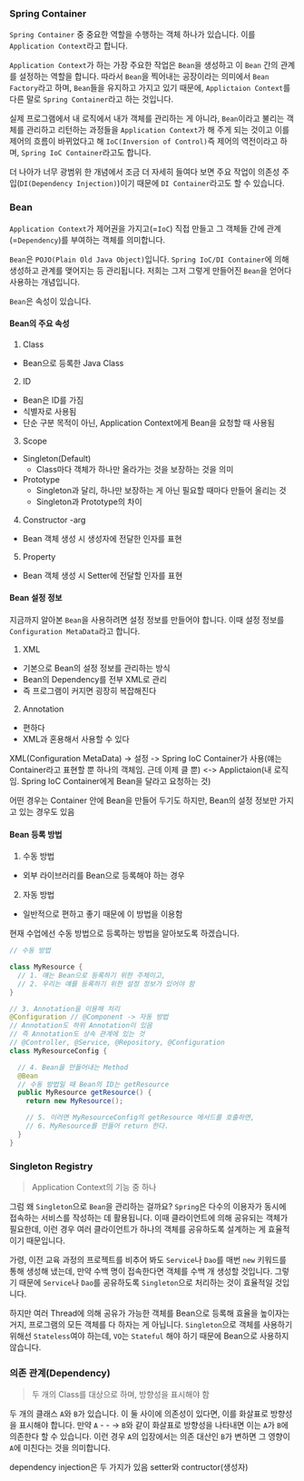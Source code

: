 ### Spring Container
<code>Spring Container</code> 중 중요한 역할을 수행하는 객체 하나가 있습니다. 이를 <code>Application Context</code>라고 합니다.

<code>Application Context</code>가 하는 가장 주요한 작업은 <code>Bean</code>을 생성하고 이 <code>Bean</code> 간의 관계를 설정하는 역할을 합니다. 따라서 <code>Bean</code>을 찍어내는 공장이라는 의미에서 <code>Bean Factory</code>라고 하며, <code>Bean</code>들을 유지하고 가지고 있기 때문에, <code>Applictaion Context</code>를 다른 말로 <code>Spring Container</code>라고 하는 것입니다.

실제 프로그램에서 내 로직에서 내가 객체를 관리하는 게 아니라, <code>Bean</code>이라고 불리는 객체를 관리하고 리턴하는 과정들을 <code>Application Context</code>가 해 주게 되는 것이고 이를 제어의 흐름이 바뀌었다고 해 <code>IoC(Inversion of Control)</code>즉 제어의 역전이라고 하며, <code>Spring IoC Container</code>라고도 합니다.

더 나아가 너무 광범위 한 개념에서 조금 더 자세히 들여다 보면 주요 작업이 의존성 주입(<code>DI(Dependency Injection)</code>)이기 때문에 <code>DI Container</code>라고도 할 수 있습니다.

### Bean
<code>Application Context</code>가 제어권을 가지고(=<code>IoC</code>) 직접 만들고 그 객체들 간에 관계(=<code>Dependency</code>)를 부여하는 객체를 의미합니다.

<code>Bean</code>은 <code>POJO(Plain Old Java Object)</code>입니다. <code>Spring IoC/DI Container</code>에 의해 생성하고 관계를 맺어지는 등 관리됩니다. 저희는 그저 그렇게 만들어진 <code>Bean</code>을 얻어다 사용하는 개념입니다.

<code>Bean</code>은 속성이 있습니다.

#### Bean의 주요 속성

1. Class
  - Bean으로 등록한 Java Class
2. ID
  - Bean은 ID를 가짐
  - 식별자로 사용됨
  - 단순 구분 목적이 아닌, Application Context에게 Bean을 요청할 때 사용됨
3. Scope
  - Singleton(Default)
    - Class마다 객체가 하나만 올라가는 것을 보장하는 것을 의미
  - Prototype
    - Singleton과 달리, 하나만 보장하는 게 아닌 필요할 때마다 만들어 올리는 것
    - Singleton과 Prototype의 차이
4. Constructor -arg
  - Bean 객체 생성 시 생성자에 전달한 인자를 표현
5. Property
  - Bean 객체 생성 시 Setter에 전달할 인자를 표현

#### Bean 설정 정보

지금까지 알아본 <code>Bean</code>을 사용하려면 설정 정보를 만들어야 합니다. 이때 설정 정보를 <code>Configuration MetaData</code>라고 합니다.

1. XML
  - 기본으로 Bean의 설정 정보를 관리하는 방식
  - Bean의 Dependency를 전부 XML로 관리
  - 즉 프로그램이 커지면 굉장히 복잡해진다
2. Annotation
  - 편하다
  - XML과 혼용해서 사용할 수 있다

XML(Configuration MetaData) -> 설정 -> Spring IoC Container가 사용(얘는 Container라고 표현할 뿐 하나의 객체임. 근데 이제 클 뿐)
<-> Applictaion(내 로직임. Spring IoC Container에게 Bean을 달라고 요청하는 것)

어떤 경우는 Container 안에 Bean을 만들어 두기도 하지만, Bean의 설정 정보만 가지고 있는 경우도 있음

#### Bean 등록 방법

1. 수동 방법
  - 외부 라이브러리를 Bean으로 등록해야 하는 경우
2. 자동 방법
  - 일반적으로 편하고 좋기 때문에 이 방법을 이용함

현재 수업에선 수동 방법으로 등록하는 방법을 알아보도록 하겠습니다.

```java
// 수동 방법

class MyResource {
  // 1. 얘는 Bean으로 등록하기 위한 주체이고,
  // 2. 우리는 얘를 등록하기 위한 설정 정보가 있어야 함
}

// 3. Annotation을 이용해 처리
@Configuration // @Component -> 자동 방법
// Annotation도 하위 Annotation이 있음
// 즉 Annotation도 상속 관계에 있는 것
// @Controller, @Service, @Repository, @Configuration
class MyResourceConfig {

  // 4. Bean을 만들어내는 Method
  @Bean
  // 수동 방법일 때 Bean의 ID는 getResource
  public MyResource getResource() {
    return new MyResource();

    // 5. 이러면 MyResourceConfig의 getResource 메서드를 호출하면,
    // 6. MyResource를 만들어 return 한다.
  }
}
```

### Singleton Registry
> Application Context의 기능 중 하나

그럼 왜 <code>Singleton</code>으로 <code>Bean</code>을 관리하는 걸까요? <code>Spring</code>은 다수의 이용자가 동시에 접속하는 서비스를 작성하는 데 활용됩니다. 이때 클라이언트에 의해 공유되는 객체가 필요한데, 이런 경우 여러 클라이언트가 하나의 객체를 공유하도록 설계하는 게 효율적이기 때문입니다.

가령, 이전 교육 과정의 프로젝트를 비추어 봐도 <code>Service</code>나 <code>Dao</code>를 매번 <code>new</code> 키워드를 통해 생성해 냈는데, 만약 수백 명이 접속한다면 객체를 수백 개 생성할 것입니다. 그렇기 때문에 <code>Service</code>나 <code>Dao</code>를 공유하도록 <code>Singleton</code>으로 처리하는 것이 효율적일 것입니다.

하지만 여러 Thread에 의해 공유가 가능한 객체를 Bean으로 등록해 효율을 높이자는 거지, 프로그램의 모든 객체를 다 하자는 게 아닙니다. <code>Singleton</code>으로 객체를 사용하기 위해선 <code>Stateless</code>여야 하는데, <code>VO</code>는 <code>Stateful</code> 해야 하기 때문에 Bean으로 사용하지 않습니다.

### 의존 관계(Dependency)
> 두 개의 Class를 대상으로 하며, 방향성을 표시해야 함

두 개의 클래스 <code>A</code>와 <code>B</code>가 있습니다. 이 둘 사이에 의존성이 있다면, 이를 화살표로 방향성을 표시해야 합니다.
만약 <code>A</code> - - -> <code>B</code>와 같이 화살표로 방향성을 나타내면 이는 <code>A</code>가 <code>B</code>에 의존한다 할 수 있습니다.
이런 경우 <code>A</code>의 입장에서는 의존 대산인 <code>B</code>가 변하면 그 영향이 <code>A</code>에 미친다는 것을 의미합니다.

dependency injection은 두 가지가 있음 setter와 contructor(생성자)